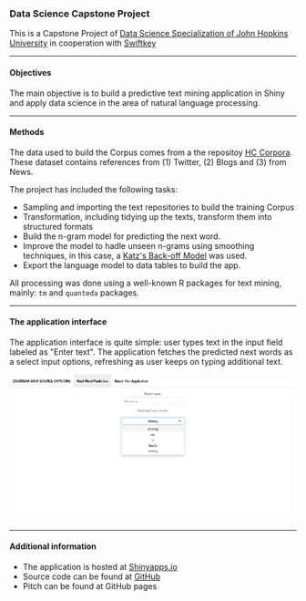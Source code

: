 ### Data Science Capstone Project

This is a Capstone Project of [Data Science Specialization of John Hopkins University](https://www.coursera.org/specializations/jhu-data-science) in cooperation with [Swiftkey](https://swiftkey.com)

-------------

#### Objectives

The main objective is to build a predictive text mining application in Shiny and apply data science in the area of natural language processing.

-------------

#### Methods

The data used to build the Corpus comes from a the repositoy [HC Corpora](https://web-beta.archive.org/web/20160930083655/http://www.corpora.heliohost.org/aboutcorpus.html). These dataset contains references from (1) Twitter, (2) Blogs and (3) from News.

The project has included the following tasks:

* Sampling and importing the text repositories to build the training Corpus
* Transformation, including tidying up the texts, transform them into structured formats
* Build the n-gram model for predicting the next word.
* Improve the model to hadle unseen n-grams using smoothing techniques, in this case, a [Katz's Back-off Model](https://en.wikipedia.org/wiki/Katz%27s_back-off_model) was used.
* Export the language model to data tables to build the app.

All processing was done using a well-known R packages for text mining, mainly: `tm` and `quanteda` packages.  

-------------

#### The application interface

The application interface is quite simple: user types text in the input field labeled as "Enter text". The application fetches the predicted next words as a select input options, refreshing as user keeps on typing additional text.

![Application Screenshot](app_screenshot.png)

-------------

#### Additional information

* The application is hosted at [Shinyapps.io](https://ralvite.shinyapps.io/appdscapstoneproject/)
* Source code can be found at [GitHub](https://github.com/ralvite/10_Capstone_project)
* Pitch can be found at GitHub pages

